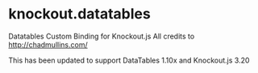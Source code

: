 knockout.datatables
===================

Datatables Custom Binding for Knockout.js
All credits to http://chadmullins.com/

This has been updated to support DataTables 1.10x and Knockout.js 3.20
